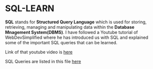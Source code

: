 # SQL-LEARN
**SQL** stands for **Structured Query Language** which is used for storing, retrieving, managing and manipulating data within the **Database Mnagement System(DBMS)**.
I have followed a Youtube tutorial of WebDevSimplified where he has introduced us with SQL and explained some of the important SQL queries that can be learned.

Link of that youtube video is [here](https://www.youtube.com/watch?v=p3qvj9hO_Bo&t=30s)

SQL Queries are listed in this file [here](https://github.com/KARTIKPARATKAR/SQL-LEARN/blob/main/SQL%20QUERIES)

